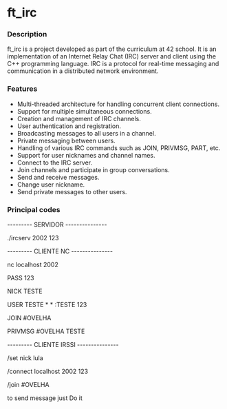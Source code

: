 # ft_irc

### Description

ft_irc is a project developed as part of the curriculum at 42 school. It is an implementation of an Internet Relay Chat (IRC) server and client using the C++ programming language. IRC is a protocol for real-time messaging and communication in a distributed network environment.

### Features
- Multi-threaded architecture for handling concurrent client connections.
- Support for multiple simultaneous connections.
- Creation and management of IRC channels.
- User authentication and registration.
- Broadcasting messages to all users in a channel.
- Private messaging between users.
- Handling of various IRC commands such as JOIN, PRIVMSG, PART, etc.
- Support for user nicknames and channel names.
- Connect to the IRC server.
- Join channels and participate in group conversations.
- Send and receive messages.
- Change user nickname.
- Send private messages to other users.

### Principal codes

--------- SERVIDOR ---------------

./ircserv 2002 123

--------- CLIENTE NC ---------------

nc localhost 2002

PASS 123

NICK TESTE

USER TESTE * * :TESTE 123

JOIN #OVELHA

PRIVMSG #OVELHA TESTE

--------- CLIENTE IRSSI ---------------

/set nick lula

/connect localhost 2002 123

/join #OVELHA

to send message just Do it
